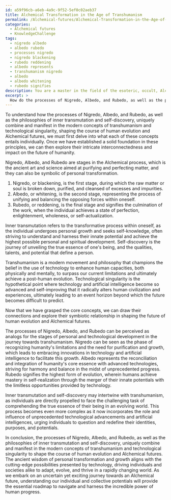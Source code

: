 ```yaml
---
id: a59f96cb-a6eb-4a9c-9f52-5ef0c02aeb37
title: Alchemical Transformation in the Age of Transhumanism
permalink: /Alchemical-futures/Alchemical-Transformation-in-the-Age-of-Transhumanism/
categories:
  - Alchemical futures
  - KnowledgeChallenge
tags:
  - nigredo albedo
  - albedo rubedo
  - processes nigredo
  - nigredo blackening
  - rubedo reddening
  - albedo represents
  - transhumanism nigredo
  - albedo
  - albedo whitening
  - rubedo signifies
description: You are a master in the field of the esoteric, occult, Alchemical futures and Education. You are a writer of tests, challenges, textbooks and deep knowledge on Alchemical futures for initiates and students to gain deep insights and understanding from. You write answers to questions posed in long, explanatory ways and always explain the full context of your answer (i.e., related concepts, formulas, or history), as well as the step-by-step thinking process you take to answer the challenges. Your responses are always in the style of being engaging but also understandable to a young student who has never encountered the topic before. Summarize the key themes, ideas, and conclusions at the end.
excerpt: > 
  How do the processes of Nigredo, Albedo, and Rubedo, as well as the philosophies of inner transmutation and self-discovery, uniquely combine and manifest in the modern concepts of transhumanism and technological singularity, ultimately shaping the course of human evolution and Alchemical futures?
---
```

To understand how the processes of Nigredo, Albedo, and Rubedo, as well as the philosophies of inner transmutation and self-discovery, uniquely combine and manifest in the modern concepts of transhumanism and technological singularity, shaping the course of human evolution and Alchemical futures, we must first delve into what each of these concepts entails individually. Once we have established a solid foundation in these principles, we can then explore their intricate interconnectedness and impact on the future of humanity.

Nigredo, Albedo, and Rubedo are stages in the Alchemical process, which is the ancient art and science aimed at purifying and perfecting matter, and they can also be symbolic of personal transformation.

1. Nigredo, or blackening, is the first stage, during which the raw matter or soul is broken down, purified, and cleansed of excesses and impurities.
2. Albedo, or whitening, is the second stage, representing the process of unifying and balancing the opposing forces within oneself.
3. Rubedo, or reddening, is the final stage and signifies the culmination of the work, when the individual achieves a state of perfection, enlightenment, wholeness, or self-actualization.

Inner transmutation refers to the transformative process within oneself, as the individual undergoes personal growth and seeks self-knowledge, often striving to understand and harness their innate potential and achieve the highest possible personal and spiritual development. Self-discovery is the journey of unveiling the true essence of one's being, and the qualities, talents, and potential that define a person.

Transhumanism is a modern movement and philosophy that champions the belief in the use of technology to enhance human capacities, both physically and mentally, to surpass our current limitations and ultimately achieve a post-human evolution. Technological singularity is the hypothetical point where technology and artificial intelligence become so advanced and self-improving that it radically alters human civilization and experiences, ultimately leading to an event horizon beyond which the future becomes difficult to predict.

Now that we have grasped the core concepts, we can draw their connections and explore their symbiotic relationship in shaping the future of human evolution and Alchemical futures.

The processes of Nigredo, Albedo, and Rubedo can be perceived as analogs for the stages of personal and technological development in the journey towards transhumanism. Nigredo can be seen as the phase of recognizing humanity's limitations and the need for purification and growth, which leads to embracing innovations in technology and artificial intelligence to facilitate this growth. Albedo represents the reconciliation and integration of humanity's core essence with advanced technologies, striving for harmony and balance in the midst of unprecedented progress. Rubedo signifies the highest form of evolution, wherein humans achieve mastery in self-realization through the merger of their innate potentials with the limitless opportunities provided by technology.

Inner transmutation and self-discovery may intertwine with transhumanism, as individuals are directly propelled to face the challenging task of comprehending the true essence of their being in an evolving world. This process becomes even more complex as it now incorporates the role and influence of unprecedented technological advancements and artificial intelligences, urging individuals to question and redefine their identities, purposes, and potentials.

In conclusion, the processes of Nigredo, Albedo, and Rubedo, as well as the philosophies of inner transmutation and self-discovery, uniquely combine and manifest in the modern concepts of transhumanism and technological singularity to shape the course of human evolution and Alchemical futures. The ancient wisdom of personal transformation and growth aligns with the cutting-edge possibilities presented by technology, driving individuals and societies alike to adapt, evolve, and thrive in a rapidly changing world. As we embark on an uncertain yet exciting journey towards an Alchemical future, understanding our individual and collective potentials will provide the essential roadmap to navigate and harness the incredible power of human progress.
